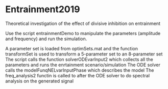 # Entrainment2019

Theoretical investigation of the effect of divisive inhibition on entrainment




Use the script entrainmentDemo to manipulate the parameters (amplitude and frequency) and run the simulation.

A parameter set is loaded from optimSets.mat and the function transformSet is used to transform a 5-parameter set to an 8-parameter set
The script calls the function solverODEvarInput2 which collects all the parameters and runs the enrtainment scenario/simulation
The ODE solver calls the modelFunqNELvarInputPhase which describes the model
The freq_analysis2 functin is called to after the ODE solver to do spectral analysis on the generated signal
